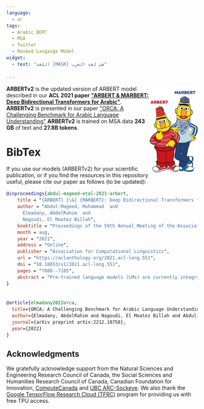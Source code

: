 ```yaml
---
language: 
  - ar
tags:
  - Arabic BERT
  - MSA
  - Twitter
  - Masked Langauge Model
widget:
  - text: "اللغة [MASK] هي لغة العرب"

---
```

<img src="https://raw.githubusercontent.com/UBC-NLP/marbert/main/ARBERT_MARBERT.jpg" alt="drawing" width="25%" height="25%" align="right"/>

**ARBERTv2** is the updated version of ARBERT model described in our **ACL 2021 paper** **["ARBERT & MARBERT: Deep Bidirectional Transformers for Arabic"](https://aclanthology.org/2021.acl-long.551.pdf)**. 
**ARBERTv2** is presented in our paper ["ORCA: A Challenging Benchmark for Arabic Language Understanding"](https://arxiv.org/abs/2212.10758)
**ARBERTv2** is trained on MSA data **243 GB** of text and **27.8B tokens**. 



# BibTex

If you use our models (ARBERTv2) for your scientific publication, or if you find the resources in this repository useful, please cite our paper as follows (to be updated):
```bibtex
@inproceedings{abdul-mageed-etal-2021-arbert,
    title = "{ARBERT} {\&} {MARBERT}: Deep Bidirectional Transformers for {A}rabic",
    author = "Abdul-Mageed, Muhammad  and
      Elmadany, AbdelRahim  and
      Nagoudi, El Moatez Billah",
    booktitle = "Proceedings of the 59th Annual Meeting of the Association for Computational Linguistics and the 11th International Joint Conference on Natural Language Processing (Volume 1: Long Papers)",
    month = aug,
    year = "2021",
    address = "Online",
    publisher = "Association for Computational Linguistics",
    url = "https://aclanthology.org/2021.acl-long.551",
    doi = "10.18653/v1/2021.acl-long.551",
    pages = "7088--7105",
    abstract = "Pre-trained language models (LMs) are currently integral to many natural language processing systems. Although multilingual LMs were also introduced to serve many languages, these have limitations such as being costly at inference time and the size and diversity of non-English data involved in their pre-training. We remedy these issues for a collection of diverse Arabic varieties by introducing two powerful deep bidirectional transformer-based models, ARBERT and MARBERT. To evaluate our models, we also introduce ARLUE, a new benchmark for multi-dialectal Arabic language understanding evaluation. ARLUE is built using 42 datasets targeting six different task clusters, allowing us to offer a series of standardized experiments under rich conditions. When fine-tuned on ARLUE, our models collectively achieve new state-of-the-art results across the majority of tasks (37 out of 48 classification tasks, on the 42 datasets). Our best model acquires the highest ARLUE score (77.40) across all six task clusters, outperforming all other models including XLM-R Large ( 3.4x larger size). Our models are publicly available at https://github.com/UBC-NLP/marbert and ARLUE will be released through the same repository.",
}


@article{elmadany2022orca,
  title={ORCA: A Challenging Benchmark for Arabic Language Understanding},
  author={Elmadany, AbdelRahim and Nagoudi, El Moatez Billah and Abdul-Mageed, Muhammad},
  journal={arXiv preprint arXiv:2212.10758},
  year={2022}
}

```

## Acknowledgments
We gratefully acknowledge support from the Natural Sciences and Engineering Research Council  of Canada, the  Social  Sciences and  Humanities  Research  Council  of  Canada, Canadian  Foundation  for  Innovation,  [ComputeCanada](www.computecanada.ca) and [UBC ARC-Sockeye](https://doi.org/10.14288/SOCKEYE). We  also  thank  the  [Google TensorFlow Research Cloud (TFRC)](https://www.tensorflow.org/tfrc) program for providing us with free TPU access.
